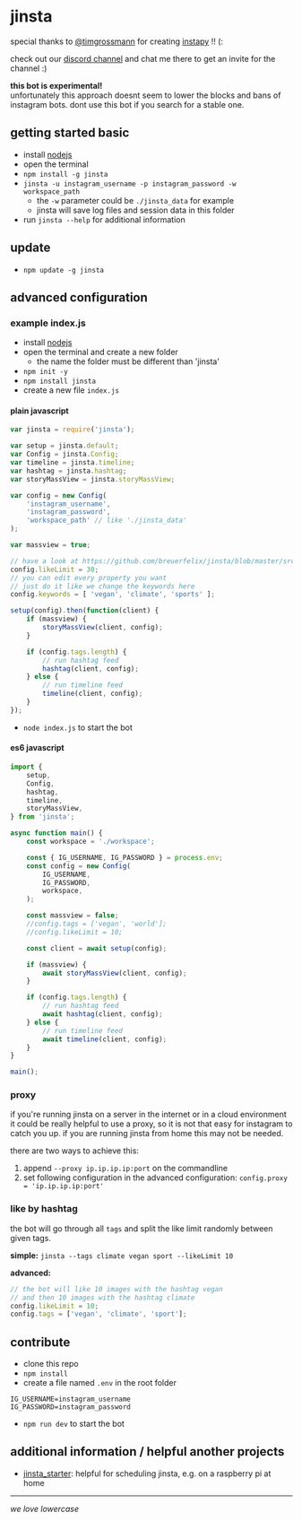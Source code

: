 # jinsta

special thanks to [@timgrossmann](https://github.com/timgrossmann) for creating [instapy](https://github.com/timgrossmann/instapy) !! (:

check out our [discord channel](https://discord.gg/FDETsht) and chat me there to get an invite for the channel :)

**this bot is experimental!**  
unfortunately this approach doesnt seem to lower the blocks and bans of instagram bots. dont use this bot if you search for a stable one.

## getting started basic

- install [nodejs](https://nodejs.org)
- open the terminal
- `npm install -g jinsta`
- `jinsta -u instagram_username -p instagram_password -w workspace_path`
	- the `-w` parameter could be `./jinsta_data` for example
	- jinsta will save log files and session data in this folder
- run `jinsta --help` for additional information

## update

- `npm update -g jinsta`

## advanced configuration

### example index.js 

- install [nodejs](https://nodejs.org)
- open the terminal and create a new folder
	- the name the folder must be different than 'jinsta'
- `npm init -y`
- `npm install jinsta`
- create a new file `index.js`

#### plain javascript

```js
var jinsta = require('jinsta');

var setup = jinsta.default;
var Config = jinsta.Config;
var timeline = jinsta.timeline;
var hashtag = jinsta.hashtag;
var storyMassView = jinsta.storyMassView;

var config = new Config(
	'instagram_username',
	'instagram_password',
	'workspace_path' // like './jinsta_data'
);

var massview = true;

// have a look at https://github.com/breuerfelix/jinsta/blob/master/src/core/config.ts for an example
config.likeLimit = 30;
// you can edit every property you want
// just do it like we change the keywords here
config.keywords = [ 'vegan', 'climate', 'sports' ];

setup(config).then(function(client) {
	if (massview) {
		storyMassView(client, config);
	}

	if (config.tags.length) {
		// run hashtag feed
		hashtag(client, config);
	} else {
		// run timeline feed
		timeline(client, config);
	}
});
```

- `node index.js` to start the bot

#### es6 javascript

```js
import {
	setup,
	Config,
	hashtag,
	timeline,
	storyMassView,
} from 'jinsta';

async function main() {
	const workspace = './workspace';

	const { IG_USERNAME, IG_PASSWORD } = process.env;
	const config = new Config(
		IG_USERNAME,
		IG_PASSWORD,
		workspace,
	);

	const massview = false;
	//config.tags = ['vegan', 'world'];
	//config.likeLimit = 10;

	const client = await setup(config);

	if (massview) {
		await storyMassView(client, config);
	}

	if (config.tags.length) {
		// run hashtag feed
		await hashtag(client, config);
	} else {
		// run timeline feed
		await timeline(client, config);
	}
}

main();
```

### proxy

if you're running jinsta on a server in the internet or in a cloud environment it could be really helpful to use a proxy, so it is not that easy for instagram to catch you up. if you are running jinsta from home this may not be needed.

there are two ways to achieve this:
1. append `--proxy ip.ip.ip.ip:port` on the commandline
2. set following configuration in the advanced configuration:  `config.proxy = 'ip.ip.ip.ip:port'` 

### like by hashtag

the bot will go through all `tags` and split the like limit randomly between given tags.  

**simple:** `jinsta --tags climate vegan sport --likeLimit 10`

**advanced:**  
```js
// the bot will like 10 images with the hashtag vegan
// and then 10 images with the hashtag climate
config.likeLimit = 10;
config.tags = ['vegan', 'climate', 'sport'];
```

## contribute

- clone this repo
- `npm install`
- create a file named `.env` in the root folder

```env
IG_USERNAME=instagram_username
IG_PASSWORD=instagram_password
```

- `npm run dev` to start the bot

## additional information / helpful another projects

- [jinsta_starter](https://github.com/demaya/jinsta_starter/): helpful for scheduling jinsta, e.g. on a raspberry pi at home

---

_we love lowercase_
